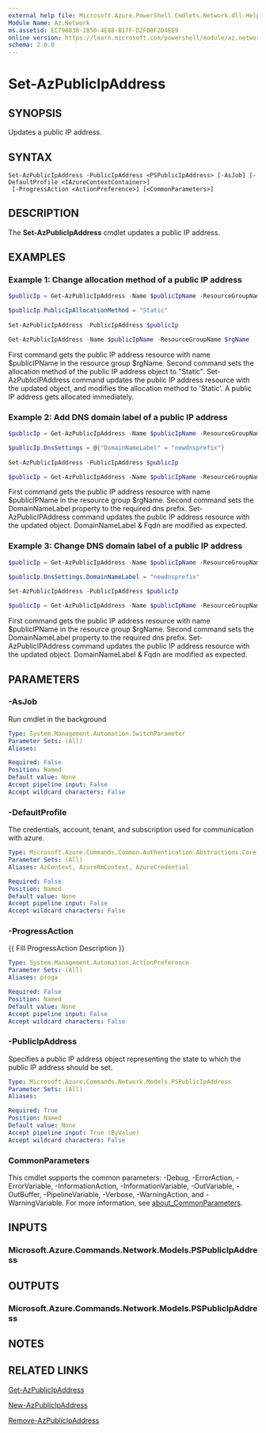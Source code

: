 ```yaml
---
external help file: Microsoft.Azure.PowerShell.Cmdlets.Network.dll-Help.xml
Module Name: Az.Network
ms.assetid: EC798838-1850-4E88-B17F-D2F00F2D4EE9
online version: https://learn.microsoft.com/powershell/module/az.network/set-azpublicipaddress
schema: 2.0.0
---
```


# Set-AzPublicIpAddress

## SYNOPSIS
Updates a public IP address.

## SYNTAX

```
Set-AzPublicIpAddress -PublicIpAddress <PSPublicIpAddress> [-AsJob] [-DefaultProfile <IAzureContextContainer>]
 [-ProgressAction <ActionPreference>] [<CommonParameters>]
```

## DESCRIPTION
The **Set-AzPublicIpAddress** cmdlet updates a public IP address.

## EXAMPLES

### Example 1: Change allocation method of a public IP address
```powershell
$publicIp = Get-AzPublicIpAddress -Name $publicIpName -ResourceGroupName $rgName

$publicIp.PublicIpAllocationMethod = "Static"
    
Set-AzPublicIpAddress -PublicIpAddress $publicIp

Get-AzPublicIpAddress -Name $publicIpName -ResourceGroupName $rgName
```

 First command gets the public IP address resource with name $publicIPName in the resource 
    group $rgName.
    Second command sets the allocation method of the public IP address object to "Static".
    Set-AzPublicIPAddress command updates the public IP address resource with the 
    updated object, and modifies the allocation method to 'Static'. A public IP address gets 
    allocated immediately.

### Example 2: Add DNS domain label of a public IP address
```powershell
$publicIp = Get-AzPublicIpAddress -Name $publicIpName -ResourceGroupName $rgName

$publicIp.DnsSettings = @{"DomainNameLabel" = "newdnsprefix"}
    
Set-AzPublicIpAddress -PublicIpAddress $publicIp

$publicIp = Get-AzPublicIpAddress -Name $publicIpName -ResourceGroupName $rgName
```

First command gets the public IP address resource with name $publicIPName in the resource 
    group $rgName.
    Second command sets the DomainNameLabel property to the required dns prefix.
    Set-AzPublicIPAddress command updates the public IP address resource with the 
    updated object. DomainNameLabel & Fqdn are modified as expected.
    

### Example 3: Change DNS domain label of a public IP address
```powershell
$publicIp = Get-AzPublicIpAddress -Name $publicIpName -ResourceGroupName $rgName

$publicIp.DnsSettings.DomainNameLabel = "newdnsprefix"
    
Set-AzPublicIpAddress -PublicIpAddress $publicIp

$publicIp = Get-AzPublicIpAddress -Name $publicIpName -ResourceGroupName $rgName
```

First command gets the public IP address resource with name $publicIPName in the resource 
    group $rgName.
    Second command sets the DomainNameLabel property to the required dns prefix.
    Set-AzPublicIPAddress command updates the public IP address resource with the 
    updated object. DomainNameLabel & Fqdn are modified as expected.

## PARAMETERS

### -AsJob
Run cmdlet in the background

```yaml
Type: System.Management.Automation.SwitchParameter
Parameter Sets: (All)
Aliases:

Required: False
Position: Named
Default value: None
Accept pipeline input: False
Accept wildcard characters: False
```

### -DefaultProfile
The credentials, account, tenant, and subscription used for communication with azure.

```yaml
Type: Microsoft.Azure.Commands.Common.Authentication.Abstractions.Core.IAzureContextContainer
Parameter Sets: (All)
Aliases: AzContext, AzureRmContext, AzureCredential

Required: False
Position: Named
Default value: None
Accept pipeline input: False
Accept wildcard characters: False
```

### -ProgressAction
{{ Fill ProgressAction Description }}

```yaml
Type: System.Management.Automation.ActionPreference
Parameter Sets: (All)
Aliases: proga

Required: False
Position: Named
Default value: None
Accept pipeline input: False
Accept wildcard characters: False
```

### -PublicIpAddress
Specifies a public IP address object representing the state to which the public IP address should be set.

```yaml
Type: Microsoft.Azure.Commands.Network.Models.PSPublicIpAddress
Parameter Sets: (All)
Aliases:

Required: True
Position: Named
Default value: None
Accept pipeline input: True (ByValue)
Accept wildcard characters: False
```

### CommonParameters
This cmdlet supports the common parameters: -Debug, -ErrorAction, -ErrorVariable, -InformationAction, -InformationVariable, -OutVariable, -OutBuffer, -PipelineVariable, -Verbose, -WarningAction, and -WarningVariable. For more information, see [about_CommonParameters](http://go.microsoft.com/fwlink/?LinkID=113216).

## INPUTS

### Microsoft.Azure.Commands.Network.Models.PSPublicIpAddress

## OUTPUTS

### Microsoft.Azure.Commands.Network.Models.PSPublicIpAddress

## NOTES

## RELATED LINKS

[Get-AzPublicIpAddress](./Get-AzPublicIpAddress.md)

[New-AzPublicIpAddress](./New-AzPublicIpAddress.md)

[Remove-AzPublicIpAddress](./Remove-AzPublicIpAddress.md)


